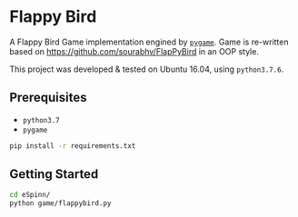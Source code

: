 # Flappy Bird

A Flappy Bird Game implementation engined by [`pygame`](https://www.pygame.org/).
Game is re-written based on https://github.com/sourabhv/FlapPyBird in an OOP style.

This project was developed & tested on Ubuntu 16.04, using `python3.7.6`.

## Prerequisites

- `python3.7`
- `pygame`

```sh
pip install -r requirements.txt
```

## Getting Started

```sh
cd eSpinn/
python game/flappybird.py
```
